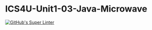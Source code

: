 # ICS4U-Unit1-03-Java-Microwave
[![GitHub's Super Linter](https://github.com/Jenoe-Balote/ICS4U-Unit1-03-Java-Microwave/workflows/GitHub's%20Super%20Linter/badge.svg)](https://github.com/Jenoe-Balote/ICS4U-Unit1-03-Java-Microwave/actions)
